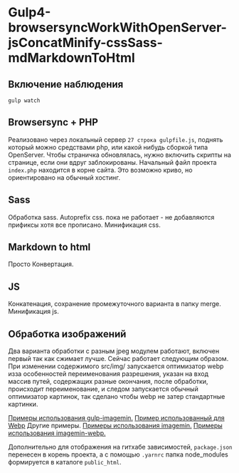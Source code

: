 # Gulp4-browsersyncWorkWithOpenServer-jsConcatMinify-cssSass-mdMarkdownToHtml

## Включение наблюдения
`gulp watch`

## Browsersync + PHP
Реализовано через локальный сервер `27 строка gulpfile.js`, поднять который можно средствами php, или какой нибудь сборкой типа OpenServer.
Чтобы страничка обновлялась, нужно включить скрипты на странице, если они вдруг заблокированы.
Начальный файл проекта `index.php` находится в корне сайта. Это возможно криво, но ориентировано на обычный хостинг.

## Sass
Обработка sass.
Autoprefix css. пока не работает - не добавляются прификсы хотя все прописано.
Минификация css.

## Markdown to html
Просто Конвертация.

## JS
Конкатенация, сохранение промежуточного варианта в папку merge.
Минификация js.

## Обработка изображений
Два варианта обработки с разным jpeg модулем работают, включен первый так как сжимает лучше.
Сейчас работает следующим образом. При изменении содержимого src/img/ запускается оптимизатор webp изза особенностей переименования разрешения, указан на вход массив путей, содержащих разные окончания, после обработки, происходит переименование, и следом запускается обычный оптимизатор картинок, так сделано чтобы webp не затер стандартные картинки.

[Примеры использования gulp-imagemin.](https://www.npmjs.com/package/gulp-imagemin)
[Пример использованный для Webp](https://www.smashingmagazine.com/2018/07/converting-images-to-webp/)
Другие примеры.
[Примеры использования imagemin.](https://github.com/imagemin/imagemin)
[Примеры использования imagemin-webp.](https://github.com/imagemin/imagemin-webp)


Дополнительно для отображения на гитхабе зависимостей, `package.json` перенесен в корень проекта, а с помощью `.yarnrc` папка node_modules формируется в каталоге `public_html`.
